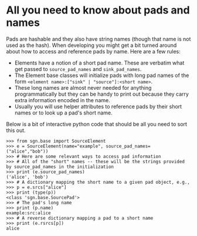 # All you need to know about pads and names

Pads are hashable and they also have string names (though that name is not used as the hash).  When developing you might get a bit turned around about how to access and reference pads by name.  Here are a few rules:

- Elements have a notion of a short pad name.  These are verbatim what get passed to `source_pad_names` and `sink_pad_names`. 
- The Element base classes will initialize pads with long pad names of the form `<element name>:["sink" | "source"]:<short name>`.
- These long names are almost never needed for anything programmatically but they can be handy to print out because they carry extra information encoded in the name.
- Usually you will use helper attributes to reference pads by their short names or to look up a pad's short name.

Below is a bit of interactive python code that should be all you need to sort this out.

```{.python notest}
>>> from sgn.base import SourceElement
>>> e = SourceElement(name="example", source_pad_names=("alice","bob"))
>>> # Here are some relevant ways to access pad information
>>> # All of the "short" names -- these will be the strings provided by source_pad_names in the initialization
>>> print (e.source_pad_names)
('alice', 'bob')
>>> # A dictionary mapping the short name to a given pad object, e.g.,
>>> p = e.srcs["alice"]
>>> print (type(p))
<class 'sgn.base.SourcePad'>
>>> # The pad's long name
>>> print (p.name)
example:src:alice
>>> # A reverse dictionary mapping a pad to a short name
>>> print (e.rsrcs[p])
alice
```
